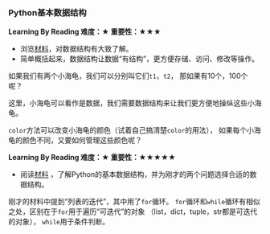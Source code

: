 ### Python基本数据结构

**Learning By Reading 难度：★ 重要性：★★★**

- 浏览[材料](https://www.jianshu.com/p/75425f405c25)，对数据结构有大致了解。
- 简单概括起来，数据结构让数据“有结构”，更方便存储、访问、修改等操作。

如果我们有两个小海龟，我们可以分别叫它们`t1`，`t2`，
那如果有10个，100个呢？

这里，小海龟可以看作是数据，我们需要数据结构来让我们更方便地操纵这些小海龟。

`color`方法可以改变小海龟的颜色（试着自己搞清楚`color`的用法），
如果每个小海龟的颜色不同，又要如何管理这些颜色呢？

**Learning By Reading 难度：★ 重要性：★★★★★**

- 阅读[材料](http://blog.miskcoo.com/2016/07/python-fundamental-data-structures)
，了解Python的基本数据结构，并为刚才的两个问题选择合适的数据结构。

刚才的材料中提到“列表的迭代”，其中用了`for`循环。
`for`循环和`while`循环有相似之处，区别在于`for`用于遍历“可迭代”的对象
（list，dict，tuple，str都是可迭代的对象），
`while`用于条件判断。
